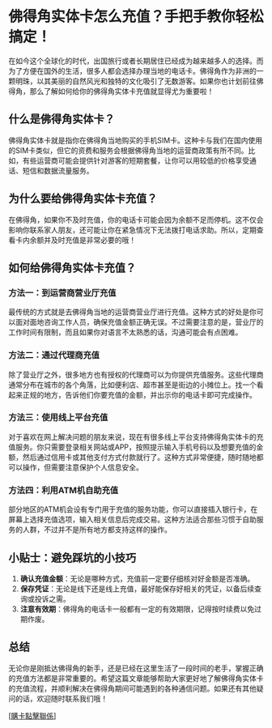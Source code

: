 # 佛得角实体卡怎么充值？手把手教你轻松搞定！

在如今这个全球化的时代，出国旅行或者长期居住已经成为越来越多人的选择。而为了方便在国外的生活，很多人都会选择办理当地的电话卡。佛得角作为非洲的一颗明珠，以其美丽的自然风光和独特的文化吸引了无数游客。如果你也计划前往佛得角，那么了解如何给你的佛得角实体卡充值就显得尤为重要啦！

## 什么是佛得角实体卡？

佛得角实体卡就是指你在佛得角当地购买的手机SIM卡。这种卡与我们在国内使用的SIM卡类似，但它的资费和服务会根据佛得角当地的运营商政策有所不同。比如，有些运营商可能会提供针对游客的短期套餐，让你可以用较低的价格享受通话、短信和数据流量服务。

## 为什么要给佛得角实体卡充值？

在佛得角，如果你不及时充值，你的电话卡可能会因为余额不足而停机。这不仅会影响你联系家人朋友，还可能让你在紧急情况下无法拨打电话求助。所以，定期查看卡内余额并及时充值是非常必要的哦！

## 如何给佛得角实体卡充值？

### 方法一：到运营商营业厅充值

最传统的方式就是去佛得角当地的运营商营业厅进行充值。这种方式的好处是你可以面对面地咨询工作人员，确保充值金额正确无误。不过需要注意的是，营业厅的工作时间有限制，而且如果你对语言不太熟悉的话，沟通可能会有点困难。

### 方法二：通过代理商充值

除了营业厅之外，很多地方也有授权的代理商可以为你提供充值服务。这些代理商通常分布在城市的各个角落，比如便利店、超市甚至是街边的小摊位上。找一个看起来正规的地方，告诉他们你要充值的金额，并出示你的电话卡即可完成操作。

### 方法三：使用线上平台充值

对于喜欢在网上解决问题的朋友来说，现在有很多线上平台支持佛得角实体卡的充值服务。你只需要登录相关网站或APP，按照提示输入手机号码以及想要充值的金额，然后通过信用卡或其他支付方式付款就行了。这种方式非常便捷，随时随地都可以操作，但需要注意保护个人信息安全。

### 方法四：利用ATM机自助充值

部分地区的ATM机会设有专门用于充值的服务功能，你可以直接插入银行卡，在屏幕上选择充值选项，输入相关信息后完成交易。这种方法适合那些习惯于自助服务的人群，不过并不是所有地方都支持这样的操作。

## 小贴士：避免踩坑的小技巧

1. **确认充值金额**：无论是哪种方式，充值前一定要仔细核对好金额是否准确。
2. **保存凭证**：无论是线下还是线上充值，最好能保存好相关的凭证，以备后续查询或投诉之需。
3. **注意有效期**：佛得角的电话卡一般都有一定的有效期限，记得按时续费以免过期作废。

## 总结

无论你是刚抵达佛得角的新手，还是已经在这里生活了一段时间的老手，掌握正确的充值方法都是非常重要的。希望这篇文章能够帮助大家更好地了解佛得角实体卡的充值流程，并顺利解决在佛得角期间可能遇到的各种通信问题。如果还有其他疑问的话，欢迎随时联系我们哦！

[[購卡點擊聯係](https://t.me/s/esim1088)]